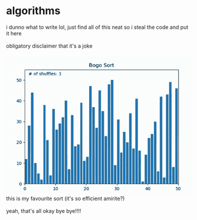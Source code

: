 # algorithms

i dunno what to write lol, just find all of this neat so i steal the code and put it here
</br>
</br>
obligatory disclaimer that it's a joke
</br>
</br>
![image](./__project_image__/bogosort.gif)
</br>
this is my favourite sort (it's so efficient amirite?)
</br>
</br>
yeah, that's all okay bye bye!!!!
